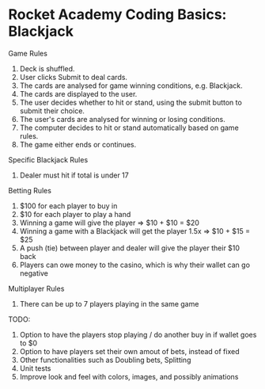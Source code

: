 # Rocket Academy Coding Basics: Blackjack

Game Rules

1. Deck is shuffled.
2. User clicks Submit to deal cards.
3. The cards are analysed for game winning conditions, e.g. Blackjack.
4. The cards are displayed to the user.
5. The user decides whether to hit or stand, using the submit button to submit their choice.
6. The user's cards are analysed for winning or losing conditions.
7. The computer decides to hit or stand automatically based on game rules.
8. The game either ends or continues.

Specific Blackjack Rules

1. Dealer must hit if total is under 17

Betting Rules

1. $100 for each player to buy in
2. $10 for each player to play a hand
3. Winning a game will give the player => $10 + $10 = $20
4. Winning a game with a Blackjack will get the player 1.5x => $10 + $15 = $25
5. A push (tie) between player and dealer will give the player their $10 back
6. Players can owe money to the casino, which is why their wallet can go negative

Multiplayer Rules

1. There can be up to 7 players playing in the same game

TODO:

1. Option to have the players stop playing / do another buy in if wallet goes to $0
2. Option to have players set their own amout of bets, instead of fixed
3. Other functionalities such as Doubling bets, Splitting
4. Unit tests
5. Improve look and feel with colors, images, and possibly animations

